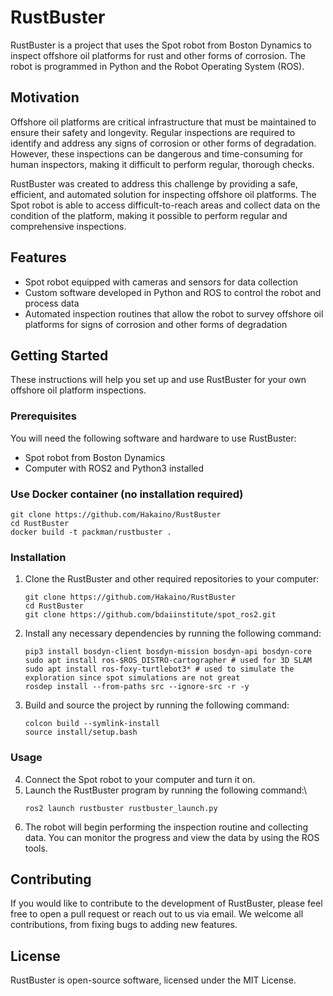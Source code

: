# RustBuster
<!---Automated Robotics Inspection of Offshore Platforms for Automated Maintenance-->
RustBuster is a project that uses the Spot robot from Boston Dynamics to inspect offshore oil platforms for rust and other forms of corrosion. The robot is programmed in Python and the Robot Operating System (ROS).
## Motivation

Offshore oil platforms are critical infrastructure that must be maintained to ensure their safety and longevity. Regular inspections are required to identify and address any signs of corrosion or other forms of degradation. However, these inspections can be dangerous and time-consuming for human inspectors, making it difficult to perform regular, thorough checks.

RustBuster was created to address this challenge by providing a safe, efficient, and automated solution for inspecting offshore oil platforms. The Spot robot is able to access difficult-to-reach areas and collect data on the condition of the platform, making it possible to perform regular and comprehensive inspections.
## Features

 * Spot robot equipped with cameras and sensors for data collection
 * Custom software developed in Python and ROS to control the robot and process data 
 * Automated inspection routines that allow the robot to survey offshore oil platforms for signs of corrosion and other forms of degradation

## Getting Started

These instructions will help you set up and use RustBuster for your own offshore oil platform inspections.
### Prerequisites

You will need the following software and hardware to use RustBuster:

 * Spot robot from Boston Dynamics
 * Computer with ROS2 and Python3 installed

### Use Docker container (no installation required)
  ````
  git clone https://github.com/Hakaino/RustBuster
  cd RustBuster
  docker build -t packman/rustbuster .
  ````
### Installation
1. Clone the RustBuster and other required repositories to your computer:
   ```
   git clone https://github.com/Hakaino/RustBuster
   cd RustBuster
   git clone https://github.com/bdaiinstitute/spot_ros2.git
   ```
2. Install any necessary dependencies by running the following command:
   ````
   pip3 install bosdyn-client bosdyn-mission bosdyn-api bosdyn-core
   sudo apt install ros-$ROS_DISTRO-cartographer # used for 3D SLAM
   sudo apt install ros-foxy-turtlebot3* # used to simulate the exploration since spot simulations are not great
   rosdep install --from-paths src --ignore-src -r -y 
   ````
3. Build and source the project by running the following command:
    ```
    colcon build --symlink-install
    source install/setup.bash
    ```
### Usage
4. Connect the Spot robot to your computer and turn it on.
5. Launch the RustBuster program by running the following command:\
   ```
   ros2 launch rustbuster rustbuster_launch.py
   ```
6. The robot will begin performing the inspection routine and collecting data. You can monitor the progress and view the data by using the ROS tools.

## Contributing

If you would like to contribute to the development of RustBuster, please feel free to open a pull request or reach out to us via email. We welcome all contributions, from fixing bugs to adding new features.
## License

RustBuster is open-source software, licensed under the MIT License.